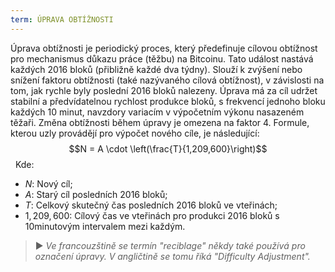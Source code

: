 ```yaml
---
term: ÚPRAVA OBTÍŽNOSTI
---
```


Úprava obtížnosti je periodický proces, který předefinuje cílovou obtížnost pro mechanismus důkazu práce (těžbu) na Bitcoinu. Tato událost nastává každých 2016 bloků (přibližně každé dva týdny). Slouží k zvýšení nebo snížení faktoru obtížnosti (také nazývaného cílová obtížnost), v závislosti na tom, jak rychle byly poslední 2016 bloků nalezeny. Úprava má za cíl udržet stabilní a předvídatelnou rychlost produkce bloků, s frekvencí jednoho bloku každých 10 minut, navzdory variacím v výpočetním výkonu nasazeném těžaři. Změna obtížnosti během úpravy je omezena na faktor 4. Formule, kterou uzly provádějí pro výpočet nového cíle, je následující:
$$N = A \cdot \left(\frac{T}{1,209,600}\right)$$
&nbsp;
Kde:
* $N$: Nový cíl;
* $A$: Starý cíl posledních 2016 bloků;
* $T$: Celkový skutečný čas posledních 2016 bloků ve vteřinách;
* $1,209,600$: Cílový čas ve vteřinách pro produkci 2016 bloků s 10minutovým intervalem mezi každým.

> ► *Ve francouzštině se termín "reciblage" někdy také používá pro označení úpravy. V angličtině se tomu říká "Difficulty Adjustment".*